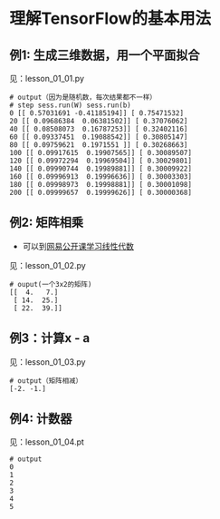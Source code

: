# 理解TensorFlow的基本用法

## 例1: 生成三维数据，用一个平面拟合
见：lesson_01_01.py

```
# output（因为是随机数，每次结果都不一样）
# step sess.run(W) sess.run(b)
0 [[ 0.57031691 -0.41185194]] [ 0.75471532]
20 [[ 0.09686384  0.06381502]] [ 0.37076062]
40 [[ 0.08508073  0.16787253]] [ 0.32402116]
60 [[ 0.09337451  0.19088542]] [ 0.30805147]
80 [[ 0.09759621  0.1971551 ]] [ 0.30268663]
100 [[ 0.09917615  0.19907565]] [ 0.30089507]
120 [[ 0.09972294  0.19969504]] [ 0.30029801]
140 [[ 0.09990744  0.19989881]] [ 0.30009922]
160 [[ 0.09996913  0.19996636]] [ 0.30003303]
180 [[ 0.09998973  0.19998881]] [ 0.30001098]
200 [[ 0.09999657  0.19999626]] [ 0.30000368]
```


## 例2: 矩阵相乘
- 可以到[网易公开课学习线性代数](http://open.163.com/special/opencourse/daishu.html)

见：lesson_01_02.py

```
# ouput(一个3x2的矩阵)
[[  4.   7.]
 [ 14.  25.]
 [ 22.  39.]]
```

## 例3：计算x - a
见：lesson_01_03.py

```
# output（矩阵相减）
[-2. -1.]
```


## 例4: 计数器
见：lesson_01_04.pt

```
# output
0
1
2
3
4
5
```

